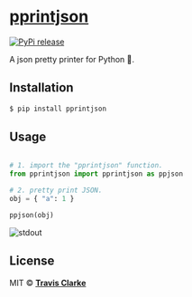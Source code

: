 # [pprintjson](https://pypi.org/project/pprintjson/)

[![PyPi release](https://img.shields.io/pypi/v/pprintjson.svg)](https://pypi.org/project/pprintjson/)

A json pretty printer for Python 🐍.

## Installation

```bash
$ pip install pprintjson
```

## Usage

```python

# 1. import the "pprintjson" function.
from pprintjson import pprintjson as ppjson

# 2. pretty print JSON.
obj = { "a": 1 }

ppjson(obj)
```

![stdout](pprintjson.png)

## License

MIT &copy; [**Travis Clarke**](https://blog.travismclarke.com/)
